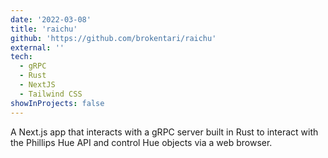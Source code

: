 ```yaml
---
date: '2022-03-08'
title: 'raichu'
github: 'https://github.com/brokentari/raichu'
external: ''
tech:
  - gRPC
  - Rust
  - NextJS
  - Tailwind CSS
showInProjects: false
---
```


A Next.js app that interacts with a gRPC server built in Rust to interact with the Phillips Hue API and control Hue objects via a web browser.